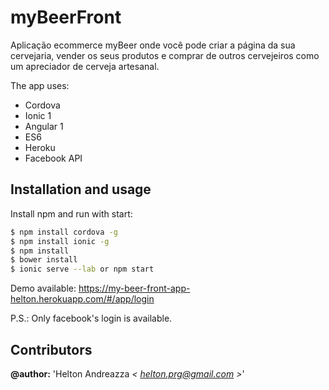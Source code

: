 # myBeerFront

Aplicação ecommerce myBeer onde você pode criar a página da sua cervejaria, vender os seus produtos e comprar de outros cervejeiros como um apreciador de cerveja artesanal.

The app uses:

- Cordova
- Ionic 1
- Angular 1
- ES6
- Heroku
- Facebook API

## Installation and usage

Install npm and run with start:
```bash
$ npm install cordova -g
$ npm install ionic -g
$ npm install 
$ bower install
$ ionic serve --lab or npm start
```

Demo available:
https://my-beer-front-app-helton.herokuapp.com/#/app/login

P.S.: Only facebook's login is available.

## Contributors  

**@author:** 'Helton Andreazza *< [helton.prg@gmail.com](mailto:helton.prg@gmail.com) >*'   
